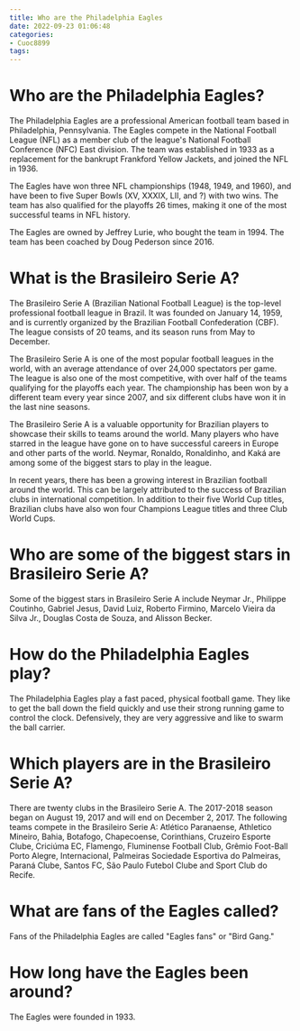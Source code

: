 ```yaml
---
title: Who are the Philadelphia Eagles 
date: 2022-09-23 01:06:48
categories:
- Cuoc8899
tags:
---
```



#  Who are the Philadelphia Eagles? 

The Philadelphia Eagles are a professional American football team based in Philadelphia, Pennsylvania. The Eagles compete in the National Football League (NFL) as a member club of the league's National Football Conference (NFC) East division. The team was established in 1933 as a replacement for the bankrupt Frankford Yellow Jackets, and joined the NFL in 1936.

The Eagles have won three NFL championships (1948, 1949, and 1960), and have been to five Super Bowls (XV, XXXIX, LII, and ?) with two wins. The team has also qualified for the playoffs 26 times, making it one of the most successful teams in NFL history.

The Eagles are owned by Jeffrey Lurie, who bought the team in 1994. The team has been coached by Doug Pederson since 2016.

#  What is the Brasileiro Serie A? 

The Brasileiro Serie A (Brazilian National Football League) is the top-level professional football league in Brazil. It was founded on January 14, 1959, and is currently organized by the Brazilian Football Confederation (CBF). The league consists of 20 teams, and its season runs from May to December. 

The Brasileiro Serie A is one of the most popular football leagues in the world, with an average attendance of over 24,000 spectators per game. The league is also one of the most competitive, with over half of the teams qualifying for the playoffs each year. The championship has been won by a different team every year since 2007, and six different clubs have won it in the last nine seasons. 

The Brasileiro Serie A is a valuable opportunity for Brazilian players to showcase their skills to teams around the world. Many players who have starred in the league have gone on to have successful careers in Europe and other parts of the world. Neymar, Ronaldo, Ronaldinho, and Kaká are among some of the biggest stars to play in the league. 

In recent years, there has been a growing interest in Brazilian football around the world. This can be largely attributed to the success of Brazilian clubs in international competition. In addition to their five World Cup titles, Brazilian clubs have also won four Champions League titles and three Club World Cups. 

# Who are some of the biggest stars in Brasileiro Serie A? 

Some of the biggest stars in Brasileiro Serie A include Neymar Jr., Philippe Coutinho, Gabriel Jesus, David Luiz, Roberto Firmino, Marcelo Vieira da Silva Jr., Douglas Costa de Souza, and Alisson Becker.

#  How do the Philadelphia Eagles play? 

The Philadelphia Eagles play a fast paced, physical football game. They like to get the ball down the field quickly and use their strong running game to control the clock. Defensively, they are very aggressive and like to swarm the ball carrier.

#  Which players are in the Brasileiro Serie A? 

There are twenty clubs in the Brasileiro Serie A. The 2017-2018 season began on August 19, 2017 and will end on December 2, 2017. The following teams compete in the Brasileiro Serie A: Atlético Paranaense, Athletico Mineiro, Bahia, Botafogo, Chapecoense, Corinthians, Cruzeiro Esporte Clube, Criciúma EC, Flamengo, Fluminense Football Club, Grêmio Foot-Ball Porto Alegre, Internacional, Palmeiras Sociedade Esportiva do Palmeiras, Paraná Clube, Santos FC, São Paulo Futebol Clube and Sport Club do Recife.

#  What are fans of the Eagles called?

Fans of the Philadelphia Eagles are called "Eagles fans" or "Bird Gang."

# How long have the Eagles been around?

The Eagles were founded in 1933.